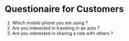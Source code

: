 # Questionaire for Customers

1. Which mobile phone you are using ?
2. Are you interested in traveling in an auto ?
3. Are you interested in sharing a ride with others ?